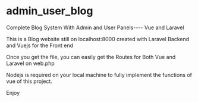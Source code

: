 # admin_user_blog
Complete Blog System With Admin and User Panels---- Vue and Laravel

This is a Blog website still on localhost:8000 created with Laravel Backend and Vuejs for the Front end

Once you get the file, you can easily get the Routes for Both Vue and Laravel on web.php

Nodejs is required on your local machine to fully implement the functions of vue of this project.

Enjoy
